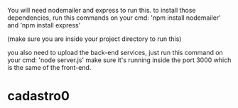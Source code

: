 You will need nodemailer and express to run this.
to install those dependencies, run this commands on your cmd:  'npm install nodemailer' and 'npm install express'

(make sure you are inside your project directory to run this)

you also need to upload the back-end services, just run this command on your cmd: 'node server.js'
make sure it's running inside the port 3000 which is the same of the front-end.
# cadastro0
